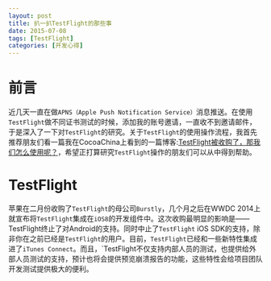```yaml
---
layout: post
title: 扒一扒TestFlight的那些事
date: 2015-07-08
tags: [TestFlight]
categories: [开发心得]
---
```


# 前言　　
近几天一直在做`APNS（Apple Push Notification Service）`消息推送。在使用`TestFlight`做不同证书测试的时候，添加我的账号邀请，一直收不到邀请邮件，于是深入了一下对`TestFlight`的研究。关于`TestFlight`的使用操作流程，我首先推荐朋友们看一篇我在CocoaChina上看到的一篇博客:[TestFlight被收购了，那我们怎么使用呢？](http://www.cocoachina.com/ios/20141229/10724.html)，希望正打算研究`TestFlight`操作的朋友们可以从中得到帮助。
<!-- more -->
# TestFlight
苹果在二月份收购了`TestFlight`的母公司`Burstly`，几个月之后在WWDC 2014上就宣布将`TestFlight`集成在`iOS8`的开发组件中。这次收购最明显的影响是——TestFlight终止了对Android的支持。同时中止了`TestFlight` iOS SDK的支持，除非你在之前已经是`TestFlight`的用户。目前，`TestFlight`已经和一些新特性集成进了`iTunes Connect`。而且，`TestFlight不仅支持内部人员的测试，也提供给外部人员测试的支持，预计也将会提供预览崩溃报告的功能，这些特性会给项目团队开发测试提供极大的便利。